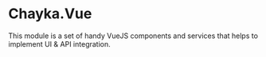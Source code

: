 # Chayka.Vue

This module is a set of handy VueJS components and services that helps to implement UI & API integration.